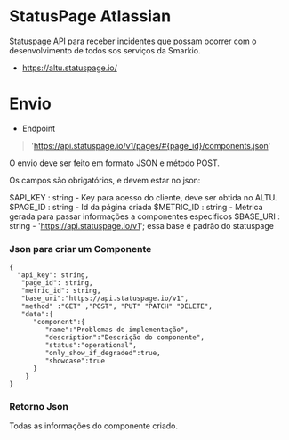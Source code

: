 # StatusPage Atlassian

Statuspage API para receber incidentes que possam ocorrer com o desenvolvimento de todos sos serviços da Smarkio.

  - https://altu.statuspage.io/

# Envio

  - Endpoint
 > 'https://api.statuspage.io/v1/pages/#{page_id}/components.json' 
  
O envio deve ser feito em formato JSON e método POST.

Os campos são obrigatórios, e devem estar no json:

$API_KEY : string - Key para acesso do cliente, deve ser obtida no ALTU.
$PAGE_ID : string -  Id da página criada 
$METRIC_ID : string - Metrica gerada  para passar informações a componentes especificos
$BASE_URI : string - 'https://api.statuspage.io/v1'; essa base é padrão do statuspage


### Json  para criar um Componente
```
{
  "api_key": string,
   "page_id": string,
   "metric_id": string,
   "base_uri":"https://api.statuspage.io/v1",
   "method" :"GET" ,"POST", "PUT" "PATCH" "DELETE",
   "data":{
      "component":{
         "name":"Problemas de implementação",
         "description":"Descrição do componente",
         "status":"operational",
         "only_show_if_degraded":true,
         "showcase":true
      }
    }
}
```

### Retorno Json
Todas as informações do componente criado.